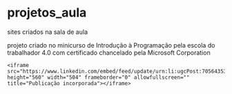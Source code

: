 # projetos_aula
sites criados na sala de aula

projeto criado no minicurso de Introdução à Programação pela escola do trabalhador 4.0 com certificado chancelado pela Microsoft Corporation


    <iframe src="https://www.linkedin.com/embed/feed/update/urn:li:ugcPost:7056435335257333760" height="560" width="504" frameborder="0" allowfullscreen="" title="Publicação incorporada"></iframe>
